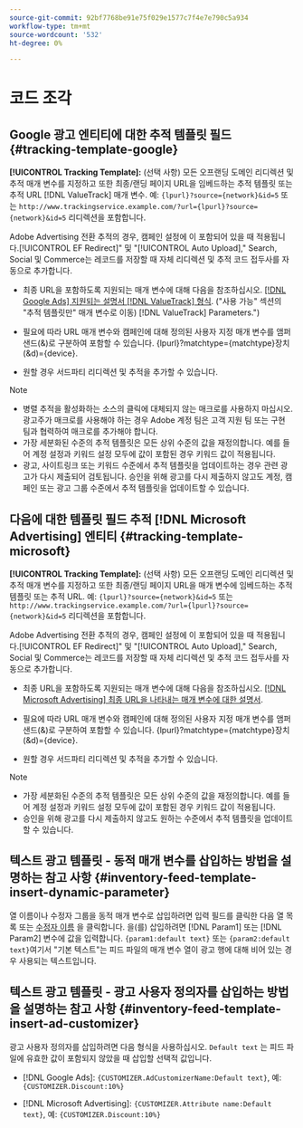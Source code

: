 ```yaml
---
source-git-commit: 92bf7768be91e75f029e1577c7f4e7e790c5a934
workflow-type: tm+mt
source-wordcount: '532'
ht-degree: 0%

---
```

# 코드 조각

## Google 광고 엔티티에 대한 추적 템플릿 필드 {#tracking-template-google}

<!-- Duplicated from include file because one file has multiple occurrences, which ExL doesn't support. -->

**[!UICONTROL Tracking Template]:** (선택 사항) 모든 오프랜딩 도메인 리디렉션 및 추적 매개 변수를 지정하고 또한 최종/랜딩 페이지 URL을 임베드하는 추적 템플릿 또는 추적 URL [!DNL ValueTrack] 매개 변수. 예: `{lpurl}?source={network}&id=5` 또는 `http://www.trackingservice.example.com/?url={lpurl}?source={network}&id=5` 리디렉션을 포함합니다.

Adobe Advertising 전환 추적의 경우, 캠페인 설정에 이 포함되어 있을 때 적용됩니다.[!UICONTROL EF Redirect]&quot; 및 &quot;[!UICONTROL Auto Upload],&quot; Search, Social 및 Commerce는 레코드를 저장할 때 자체 리디렉션 및 추적 코드 접두사를 자동으로 추가합니다.

* 최종 URL을 포함하도록 지원되는 매개 변수에 대해 다음을 참조하십시오. [[!DNL Google Ads] 지원되는 설명서 [!DNL ValueTrack] 형식](https://support.google.com/google-ads/answer/6305348). (&quot;사용 가능&quot; 섹션의 &quot;추적 템플릿만&quot; 매개 변수로 이동) [!DNL ValueTrack] Parameters.&quot;)

* 필요에 따라 URL 매개 변수와 캠페인에 대해 정의된 사용자 지정 매개 변수를 앰퍼샌드(&amp;)로 구분하여 포함할 수 있습니다. {lpurl}?matchtype={matchtype}장치(&amp;d)={device}.

* 원할 경우 서드파티 리디렉션 및 추적을 추가할 수 있습니다.

>[!NOTE]
>
>* 병렬 추적을 활성화하는 소스의 클릭에 대체되지 않는 매크로를 사용하지 마십시오. 광고주가 매크로를 사용해야 하는 경우 Adobe 계정 팀은 고객 지원 팀 또는 구현 팀과 협력하여 매크로를 추가해야 합니다.
>* 가장 세분화된 수준의 추적 템플릿은 모든 상위 수준의 값을 재정의합니다. 예를 들어 계정 설정과 키워드 설정 모두에 값이 포함된 경우 키워드 값이 적용됩니다.
>* 광고, 사이트링크 또는 키워드 수준에서 추적 템플릿을 업데이트하는 경우 관련 광고가 다시 제출되어 검토됩니다. 승인을 위해 광고를 다시 제출하지 않고도 계정, 캠페인 또는 광고 그룹 수준에서 추적 템플릿을 업데이트할 수 있습니다.

## 다음에 대한 템플릿 필드 추적 [!DNL Microsoft Advertising] 엔티티 {#tracking-template-microsoft}

<!-- Search CRUD and bulk edit of Microsoft entity settings -->

**[!UICONTROL Tracking Template]:** (선택 사항) 모든 오프랜딩 도메인 리디렉션 및 추적 매개 변수를 지정하고 또한 최종/랜딩 페이지 URL을 매개 변수에 임베드하는 추적 템플릿 또는 추적 URL. 예: `{lpurl}?source={network}&id=5` 또는 `http://www.trackingservice.example.com/?url={lpurl}?source={network}&id=5` 리디렉션을 포함합니다.

Adobe Advertising 전환 추적의 경우, 캠페인 설정에 이 포함되어 있을 때 적용됩니다.[!UICONTROL EF Redirect]&quot; 및 &quot;[!UICONTROL Auto Upload],&quot; Search, Social 및 Commerce는 레코드를 저장할 때 자체 리디렉션 및 추적 코드 접두사를 자동으로 추가합니다.

* 최종 URL을 포함하도록 지원되는 매개 변수에 대해 다음을 참조하십시오. [[!DNL Microsoft Advertising] 최종 URL을 나타내는 매개 변수에 대한 설명서](https://help.ads.microsoft.com/#apex/3/en/56799).

* 필요에 따라 URL 매개 변수와 캠페인에 대해 정의된 사용자 지정 매개 변수를 앰퍼샌드(&amp;)로 구분하여 포함할 수 있습니다. {lpurl}?matchtype={matchtype}장치(&amp;d)={device}.

* 원할 경우 서드파티 리디렉션 및 추적을 추가할 수 있습니다.

<!-- Some entities may need additional/different notes. Try to keep this applicable to all MS entities. -->

>[!NOTE]
>
>* 가장 세분화된 수준의 추적 템플릿은 모든 상위 수준의 값을 재정의합니다. 예를 들어 계정 설정과 키워드 설정 모두에 값이 포함된 경우 키워드 값이 적용됩니다.
>* 승인을 위해 광고를 다시 제출하지 않고도 원하는 수준에서 추적 템플릿을 업데이트할 수 있습니다.

## 텍스트 광고 템플릿 - 동적 매개 변수를 삽입하는 방법을 설명하는 참고 사항 {#inventory-feed-template-insert-dynamic-parameter}

열 이름이나 수정자 그룹을 동적 매개 변수로 삽입하려면 입력 필드를 클릭한 다음 열 목록 또는 [수정자 이름](/help/search-social-commerce/campaign-management/inventory-feeds/modifiers-manage.md) 을 클릭합니다. 을(를) 삽입하려면 [!DNL Param1] 또는 [!DNL Param2] 변수에 값을 입력합니다. `{param1:default text}` 또는 `{param2:default text}`여기서 &quot;기본 텍스트&quot;는 피드 파일의 매개 변수 열이 광고 행에 대해 비어 있는 경우 사용되는 텍스트입니다.

## 텍스트 광고 템플릿 - 광고 사용자 정의자를 삽입하는 방법을 설명하는 참고 사항 {#inventory-feed-template-insert-ad-customizer}

광고 사용자 정의자를 삽입하려면 다음 형식을 사용하십시오. `Default text` 는 피드 파일에 유효한 값이 포함되지 않았을 때 삽입할 선택적 값입니다.

* [!DNL Google Ads]: `{CUSTOMIZER.AdCustomizerName:Default text}`, 예: `{CUSTOMIZER.Discount:10%}`

* [!DNL Microsoft Advertising]: `{CUSTOMIZER.Attribute name:Default text}`, 예: `{CUSTOMIZER.Discount:10%}`
